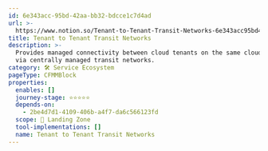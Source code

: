 ```yaml
---
id: 6e343acc-95bd-42aa-bb32-bdcce1c7d4ad
url: >-
  https://www.notion.so/Tenant-to-Tenant-Transit-Networks-6e343acc95bd42aabb32bdcce1c7d4ad
title: Tenant to Tenant Transit Networks
description: >-
  Provides managed connectivity between cloud tenants on the same cloud platform
  via centrally managed transit networks. 
category: 🛠 Service Ecosystem
pageType: CFMMBlock
properties:
  enables: []
  journey-stage: ⭐️⭐️⭐️⭐️⭐️
  depends-on:
    - 2be4d7d1-4109-406b-a4f7-da6c566123fd
  scope: 🛬 Landing Zone
  tool-implementations: []
  name: Tenant to Tenant Transit Networks
---
```


